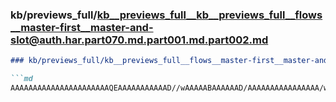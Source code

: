 ### kb/previews_full/kb__previews_full__kb__previews_full__flows__master-first__master-and-slot@auth.har.part070.md.part001.md.part002.md

```md
### kb/previews_full/kb__previews_full__flows__master-first__master-and-slot@auth.har.part070.md.part001.md (part 002)

```md
AAAAAAAAAAAAAAAAAAAAAAQEAAAAAAAAAAAD//wAAAAABAAAAAAD/AAAAAAAAAAAAAAAA/wAA/wAAAAABAAAAAAEAAAAAAP8
```

```

```
